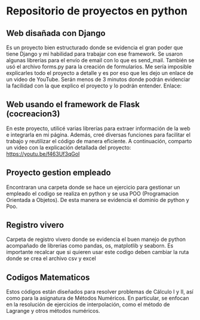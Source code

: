 # Repositorio de proyectos en python

## Web disañada con Django
Es un proyecto bien estructurado donde se evidencia el gran poder que tiene Django y mi habilidad para trabajar con ese framework. Se usaron algunas librerías para el envío de email con lo que es send_mail. También se usó el archivo forms.py para la creación de formularios. Me sería imposible explicarles todo el proyecto a detalle y es por eso que les dejo un enlace de un video de YouTube. Serán menos de 3 minutos donde podrán evidenciar la facilidad con la que explico el proyecto y lo podrán entender.
Enlace: 

## Web usando el framework de Flask (cocreacion3)
En este proyecto, utilicé varias librerías para extraer información de la web e integrarla en mi página. Además, creé diversas funciones para facilitar el trabajo y reutilizar el código de manera eficiente. A continuación, comparto un video con la explicación detallada del proyecto: https://youtu.be/f463Uf3qGoI

## Proyecto gestion empleado
Encontraran una carpeta donde se hace un ejercicio para gestionar un empleado el codigo se realiza en python y se usa POO (Programacion Orientada a Objetos).
De esta manera se evidencia el dominio de python y Poo.

## Registro vivero
Carpeta de registro vivero donde se evidencia el buen manejo de python acompañado de librerias como pandas, os, matplotlib y seaborn.
Es importante recalcar que si quieren usar este codigo deben cambiar la ruta donde se crea el archivo csv y excel

## Codigos Matematicos
Estos códigos están diseñados para resolver problemas de Cálculo I y II, así como para la asignatura de Métodos Numéricos. En particular, se enfocan en la resolución de ejercicios de interpolación, como el método de Lagrange y otros métodos numéricos.

